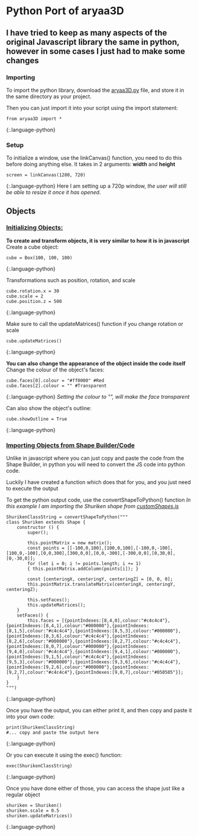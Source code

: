 # Python Port of aryaa3D
## I have tried to keep as many aspects of the original Javascript library the same in python, however in some cases I just had to make some changes

### Importing
To import the python library, download the [aryaa3D.py](aryaa3D.py) file, and store it in the same directory as your project.

Then you can just import it into your script using the import statement:
```
from aryaa3D import *
```
{:.language-python}

### Setup
To initialize a window, use the linkCanvas() function, you need to do this before doing anything else. It takes in 2 arguments: **width** and **height**
```
screen = linkCanvas(1280, 720)
```
{:.language-python}
Here I am setting up a 720p window, *the user will still be able to resize it once it has opened*.

## Objects
### <u>Initializing Objects:</u>
**To create and transform objects, it is very similar to how it is in javascript**
Create a cube object:
```
cube = Box(100, 100, 100)
```
{:.language-python}

Transformations such as position, rotation, and scale
```
cube.rotation.x = 30
cube.scale = 2
cube.position.z = 500
```
{:.language-python}

Make sure to call the updateMatrices() function if you change rotation or scale
```
cube.updateMatrices()
```
{:.language-python}

**You can also change the appearance of the object inside the code itself**\
Change the colour of the object's faces:
```
cube.faces[0].colour = "#ff0000" #Red
cube.faces[2].colour = "" #Transparent
```
{:.language-python}
*Setting the colour to "", will make the face transparent*

Can also show the object's outline:
```
cube.showOutline = True
```
{:.language-python}

### <u>Importing Objects from Shape Builder/Code</u>
Unlike in javascript where you can just copy and paste the code from the Shape Builder, in python you will need to convert the JS code into python code.

Luckily I have created a function which does that for you, and you just need to execute the output

To get the python output code, use the convertShapeToPython() function
*In this example I am importing the Shuriken shape from [customShapes.js](ShapeBuilder/customShapes.js)*
```
ShurikenClassString = convertShapeToPython("""
class Shuriken extends Shape {
    constructor () {
        super();

        this.pointMatrix = new matrix();
        const points = [[-100,0,100],[100,0,100],[-100,0,-100],[100,0,-100],[0,0,300],[300,0,0],[0,0,-300],[-300,0,0],[0,30,0],[0,-30,0]];
        for (let i = 0; i != points.length; i += 1)
        { this.pointMatrix.addColumn(points[i]); }

        const [centeringX, centeringY, centeringZ] = [0, 0, 0];
        this.pointMatrix.translateMatrix(centeringX, centeringY, centeringZ);

        this.setFaces();
        this.updateMatrices();
    }
    setFaces() {
        this.faces = [{pointIndexes:[8,4,0],colour:"#c4c4c4"},{pointIndexes:[8,4,1],colour:"#000000"},{pointIndexes:[8,1,5],colour:"#c4c4c4"},{pointIndexes:[8,5,3],colour:"#000000"},{pointIndexes:[8,3,6],colour:"#c4c4c4"},{pointIndexes:[8,2,6],colour:"#000000"},{pointIndexes:[8,2,7],colour:"#c4c4c4"},{pointIndexes:[8,0,7],colour:"#000000"},{pointIndexes:[9,4,0],colour:"#c4c4c4"},{pointIndexes:[9,4,1],colour:"#000000"},{pointIndexes:[9,1,5],colour:"#c4c4c4"},{pointIndexes:[9,5,3],colour:"#000000"},{pointIndexes:[9,3,6],colour:"#c4c4c4"},{pointIndexes:[9,2,6],colour:"#000000"},{pointIndexes:[9,2,7],colour:"#c4c4c4"},{pointIndexes:[9,0,7],colour:"#050505"}];
    }
}
""")
```
{:.language-python}

Once you have the output, you can either print it, and then copy and paste it into your own code:
```
print(ShurikenClassString)
#... copy and paste the output here
```
{:.language-python}

Or you can execute it using the exec() function:
```
exec(ShurikenClassString)
```
{:.language-python}

Once you have done either of those, you can access the shape just like a regular object
```
shuriken = Shuriken()
shuriken.scale = 0.5
shuriken.updateMatrices()
```
{:.language-python}